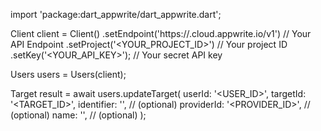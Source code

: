 import 'package:dart_appwrite/dart_appwrite.dart';

Client client = Client()
    .setEndpoint('https://<REGION>.cloud.appwrite.io/v1') // Your API Endpoint
    .setProject('<YOUR_PROJECT_ID>') // Your project ID
    .setKey('<YOUR_API_KEY>'); // Your secret API key

Users users = Users(client);

Target result = await users.updateTarget(
    userId: '<USER_ID>',
    targetId: '<TARGET_ID>',
    identifier: '<IDENTIFIER>', // (optional)
    providerId: '<PROVIDER_ID>', // (optional)
    name: '<NAME>', // (optional)
);
